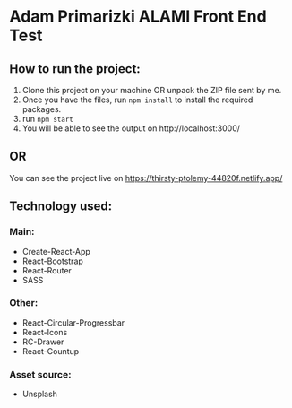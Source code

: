 # Adam Primarizki ALAMI Front End Test

## How to run the project:
1. Clone this project on your machine OR unpack the ZIP file sent by me.
2. Once you have the files, run `npm install` to install the required packages.
3. run `npm start` 
4. You will be able to see the output on http://localhost:3000/

## OR
You can see the project live on https://thirsty-ptolemy-44820f.netlify.app/

## Technology used:
### Main:
- Create-React-App
- React-Bootstrap
- React-Router
- SASS
### Other:
- React-Circular-Progressbar
- React-Icons
- RC-Drawer
- React-Countup

### Asset source:
- Unsplash

